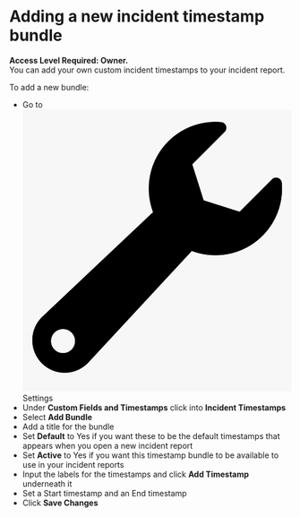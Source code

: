 # Adding a new incident timestamp bundle

**Access Level Required: Owner.**  
You can add your own custom incident timestamps to your incident report.  
  
To add a new bundle:

* Go to ![](../../.gitbook/assets/wrench.png) Settings
* Under **Custom Fields and Timestamps** click into **Incident Timestamps**
* Select **Add Bundle**
* Add a title for the bundle
* Set **Default** to Yes if you want these to be the default timestamps that appears when you open a new incident report
* Set **Active** to Yes if you want this timestamp bundle to be available to use in your incident reports
* Input the labels for the timestamps and click **Add Timestamp** underneath it
* Set a Start timestamp and an End timestamp
* Click **Save Changes**


